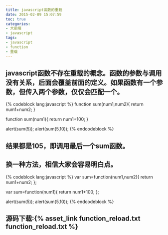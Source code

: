 ```yaml
---
title: javascript函数的重载
date: 2015-02-09 15:07:59
toc: true
categories:
- 大前端
- javascript
tags:
- javascript
- function
- 重载
---
```


## javascript函数不存在重载的概念。函数的参数与调用没有关系，后面会覆盖前面的定义。如果函数有一个参数，但传入两个参数，仅仅会匹配一个。

{% codeblock lang:javascript %}
function sum(num1,num2){
	return num1+num2;
}


function sum(num1){
	return num1+100;
}

alert(sum(5));
alert(sum(5,10));
{% endcodeblock %}

<!-- more -->

## 结果都是105，即调用最后一个sum函数。

## 换一种方法，相信大家会容易明白点。

{% codeblock lang:javascript %}
var sum=function(num1,num2){
	return num1+num2;
};

var sum=function(num1){
	return num1+100;
};

alert(sum(5));
alert(sum(5,10));
{% endcodeblock %}

## 源码下载:{% asset_link function_reload.txt function_reload.txt %}


